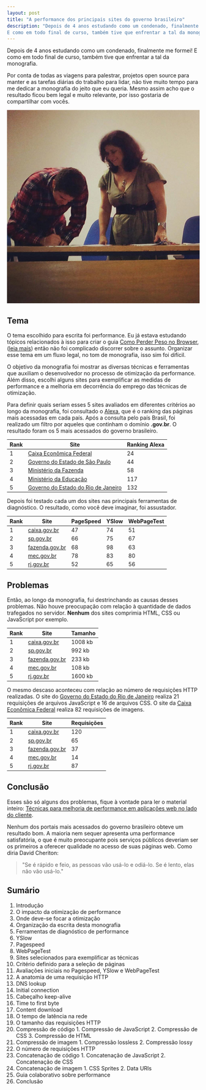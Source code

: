 ```yaml
---
layout: post
title: "A performance dos principais sites do governo brasileiro"
description: "Depois de 4 anos estudando como um condenado, finalmente me formei!
E como em todo final de curso, também tive que enfrentar a tal da monografia."
---
```


Depois de 4 anos estudando como um condenado, finalmente me formei! E como em
todo final de curso, também tive que enfrentar a tal da monografia.

Por conta de todas as viagens para palestrar, projetos open source para manter
e as tarefas diárias do trabalho para lidar, não tive muito tempo para me dedicar
a monografia do jeito que eu queria. Mesmo assim acho que o resultado ficou bem
legal e muito relevante, por isso gostaria de compartilhar com vocês.

<!-- more -->

<img alt="Colação de Grau" src="/assets/img/posts/monografia.jpg" />

## Tema

O tema escolhido para escrita foi performance. Eu já estava estudando tópicos
relacionados à isso para criar o guia [Como Perder Peso no Browser](http://browserdiet.com/pt/),
([leia mais](http://tableless.com.br/como-perder-peso-no-browser/#.UaYWh2RASD0)) então não foi complicado discorrer sobre o assunto. Organizar esse tema em um
fluxo legal, no tom de monografia, isso sim foi difícil.

O objetivo da monografia foi mostrar as diversas técnicas e ferramentas que auxiliam o desenvolvedor no processo de otimização da performance. Além disso, escolhi alguns sites para exemplificar as medidas de performance e a melhoria em decorrência do emprego das técnicas de otimização.

Para definir quais seriam esses 5 sites avaliados em diferentes critérios ao longo da monografia, foi consultado o [Alexa](http://www.alexa.com/topsites/countries/BR), que é o ranking das páginas mais acessadas em cada país. Após a consulta pelo país Brasil, foi realizado um filtro por aqueles que continham o domínio **.gov.br**. O resultado foram os 5 mais acessados do governo brasileiro.

Rank | Site                                                        | Ranking Alexa
---  | ---                                                         | ---
1    | [Caixa Econômica Federal](http://caixa.gov.br)              | 24
2    | [Governo do Estado de São Paulo](http://www.sp.gov.br)      | 44
3    | [Ministério da Fazenda](http://fazenda.gov.br)              | 58
4    | [Ministério da Educação](http://mec.gov.br)                 | 117
5    | [Governo do Estado do Rio de Janeiro](http://www.rj.gov.br) | 132

Depois foi testado cada um dos sites nas principais ferramentas de diagnóstico. O resultado, como você deve imaginar, foi assustador.

Rank | Site                                    | PageSpeed | YSlow | WebPageTest
---  | ---                                     | ---       | ---   | ---
1    | [caixa.gov.br](http://caixa.gov.br)     | 47        | 74    | 51
2    | [sp.gov.br](http://www.sp.gov.br)       | 66        | 75    | 67
3    | [fazenda.gov.br](http://fazenda.gov.br) | 68        | 98    | 63
4    | [mec.gov.br](http://mec.gov.br)         | 78        | 83    | 80
5    | [rj.gov.br](http://www.rj.gov.br)       | 52        | 65    | 56

## Problemas

Então, ao longo da monografia, fui destrinchando as causas desses problemas.
Não houve preocupação com relação à quantidade de dados trafegados no servidor.
**Nenhum** dos sites comprimia HTML, CSS ou JavaScript por exemplo.

Rank | Site                                    | Tamanho
---  | ---                                     | ---
1    | [caixa.gov.br](http://caixa.gov.br)     | 1008 kb
2    | [sp.gov.br](http://www.sp.gov.br)       | 992 kb
3    | [fazenda.gov.br](http://fazenda.gov.br) | 233 kb
4    | [mec.gov.br](http://mec.gov.br)         | 108 kb
5    | [rj.gov.br](http://www.rj.gov.br)       | 1600 kb

O mesmo descaso aconteceu com relação ao número de requisições HTTP realizadas.
O site do [Governo do Estado do Rio de Janeiro](http://www.rj.gov.br) realiza 21
requisições de arquivos JavaScript e 16 de arquivos CSS. O site da
[Caixa Econômica Federal](http://caixa.gov.br) realiza 82 requisições de imagens.

Rank | Site                                    | Requisições
---  | ---                                     | ---
1    | [caixa.gov.br](http://caixa.gov.br)     | 120
2    | [sp.gov.br](http://www.sp.gov.br)       | 65
3    | [fazenda.gov.br](http://fazenda.gov.br) | 37
4    | [mec.gov.br](http://mec.gov.br)         | 14
5    | [rj.gov.br](http://www.rj.gov.br)       | 87

## Conclusão

Esses são só alguns dos problemas, fique à vontade para ler o material inteiro: [Técnicas para melhoria de performance em aplicações web no lado do cliente](http://zno.io/PGbf).

Nenhum dos portais mais acessados do governo brasileiro obteve um resultado bom. A maioria nem sequer apresenta uma performance satisfatória, o que é muito preocupante pois serviços públicos deveriam ser os primeiros a oferecer qualidade no acesso de suas páginas web. Como diria David Cheriton:

> "Se é rápido e feio, as pessoas vão usá-lo e odiá-lo. Se é lento, elas não vão usá-lo."

## Sumário

1. Introdução
  1. O impacto da otimização de performance
  2. Onde deve-se focar a otimização
  3. Organização da escrita desta monografia
2. Ferramentas de diagnóstico de performance
  1. YSlow
  2. Pagespeed
  3. WebPageTest
3. Sites selecionados para exemplificar as técnicas
  1. Critério definido para a seleção de páginas
  2. Avaliações iniciais no Pagespeed, YSlow e WebPageTest
4. A anatomia de uma requisição HTTP
  1. DNS lookup
  2. Initial connection
  3. Cabeçalho keep-alive
  4. Time to first byte
  5. Content download
5. O tempo de latência na rede
6. O tamanho das requisições HTTP
  1. Compressão de código
    1. Compressão de JavaScript
    2. Compressão de CSS
    3. Compressão de HTML
  2. Compressão de imagem
    1. Compressão lossless
    2. Compressão lossy
7. O número de requisições HTTP
  1. Concatenação de código
    1. Concatenação de JavaScript
    2. Concatenação de CSS
  2. Concatenação de imagem
    1. CSS Sprites
    2. Data URIs
8. Guia colaborativo sobre performance
9. Conclusão
